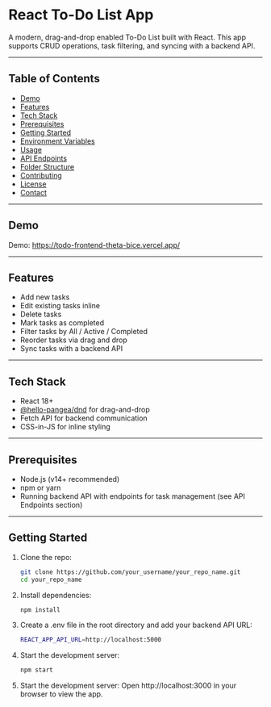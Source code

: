 # React To-Do List App

A modern, drag-and-drop enabled To-Do List built with React. This app supports CRUD operations, task filtering, and syncing with a backend API.

---

## Table of Contents

- [Demo](#demo)
- [Features](#features)
- [Tech Stack](#tech-stack)
- [Prerequisites](#prerequisites)
- [Getting Started](#getting-started)
- [Environment Variables](#environment-variables)
- [Usage](#usage)
- [API Endpoints](#api-endpoints)
- [Folder Structure](#folder-structure)
- [Contributing](#contributing)
- [License](#license)
- [Contact](#contact)

---

## Demo

Demo: https://todo-frontend-theta-bice.vercel.app/

---

## Features

- Add new tasks
- Edit existing tasks inline
- Delete tasks
- Mark tasks as completed
- Filter tasks by All / Active / Completed
- Reorder tasks via drag and drop
- Sync tasks with a backend API

---

## Tech Stack

- React 18+
- [@hello-pangea/dnd](https://github.com/hello-pangea/dnd) for drag-and-drop
- Fetch API for backend communication
- CSS-in-JS for inline styling

---

## Prerequisites

- Node.js (v14+ recommended)
- npm or yarn
- Running backend API with endpoints for task management (see API Endpoints section)

---

## Getting Started

1. Clone the repo:

   ```bash
   git clone https://github.com/your_username/your_repo_name.git
   cd your_repo_name
   ```
2. Install dependencies:

   ```bash
   npm install
   ```

3. Create a .env file in the root directory and add your backend API URL:

   ```bash
   REACT_APP_API_URL=http://localhost:5000
   ```

4. Start the development server:

   ```bash
   npm start
   ```

5. Start the development server:
Open http://localhost:3000 in your browser to view the app.
